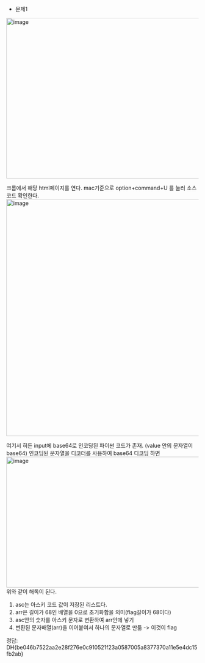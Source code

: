 * 문제1

<img width="840" height="420" alt="image" src="https://github.com/user-attachments/assets/f2f67c0f-d471-4a5e-8ab1-865026ad6b18" />

크롬에서 해당 html페이지를 연다.
mac기준으로 option+command+U 를 눌러 소스코드 확인한다.
<img width="1186" height="620" alt="image" src="https://github.com/user-attachments/assets/ed823ac9-be1b-46da-b527-9865de8e4b57" />

여기서 히든 input에 base64로 인코딩된 파이썬 코드가 존재. (value 안의 문자열이 base64)
인코딩된 문자열을 디코더를 사용하여 base64 디코딩 하면 
<img width="1472" height="342" alt="image" src="https://github.com/user-attachments/assets/aacee413-b4c2-4e3d-adea-0073f538bd9d" />
위와 같이 해독이 된다.

1) asc는 아스키 코드 값이 저장된 리스트다.
2) arr은 길이가 68인 배열을 0으로 초기화함을 의미(flag길이가 68이다)
3) asc안의 숫자를 아스키 문자로 변환하여 arr안에 넣기
4) 변환된 문자배열(arr)을 이어붙여서 하나의 문자열로 만듦 -> 이것이 flag

정답:  DH{be046b7522aa2e28f276e0c910521f23a0587005a8377370a11e5e4dc15fb2ab}

